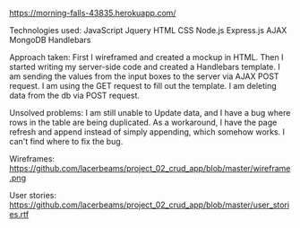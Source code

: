 https://morning-falls-43835.herokuapp.com/ 

Technologies used:
JavaScript
Jquery
HTML
CSS
Node.js
Express.js
AJAX
MongoDB
Handlebars

Approach taken:
First I wireframed and created a mockup in HTML.
Then I started writing my server-side code and created 
a Handlebars template.
I am sending the values from the input boxes to the 
server via AJAX POST request.
I am using the GET request to fill out the template.
I am deleting data from the db via POST request.

Unsolved problems:
I am still unable to Update data, and I have a bug where rows in the 
table are being duplicated. As a workaround, I have the page
refresh and append instead of simply appending, which 
somehow works. I can't find where to fix the bug.

Wireframes:
https://github.com/lacerbeams/project_02_crud_app/blob/master/wireframe.png

User stories:
https://github.com/lacerbeams/project_02_crud_app/blob/master/user_stories.rtf
